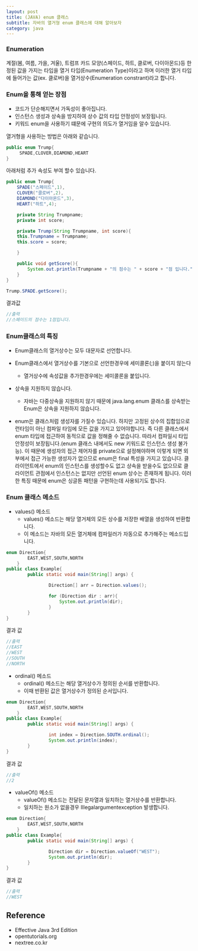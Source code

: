 ```yaml
---
layout: post
title: (JAVA) enum 클래스
subtitle: 자바의 열거형 enum 클래스에 대해 알아보자
category: java
---
```



### Enumeration

계절(봄, 여름, 가을, 겨울), 트럼프 카드 모양(스페이드, 하트, 클로버, 다이아몬드)등 한정된 값을 가지는 타입을 열거 타입(Enumeration Type)이라고 하며 이러한 열거 타입에 들어가는 값(ex. 클로버)을 열거상수(Enumeration constrant)라고 합니다.

### Enum을 통해 얻는 장점

- 코드가 단순해지면서 가독성이 좋아집니다.
- 인스턴스 생성과 상속을 방지하여 상수 값의 타입 안정성이 보장됩니다.
- 키워드 enum을 사용하기 떄문에 구현의 의도가 열거임을 알수 있습니다.

열거형을 사용하는 방법은 아래와 같습니다.

```java
public enum Trump{
	 SPADE,CLOVER,DIAMOND,HEART
}
```

아래처럼 추가 속성도 부여 할수 있습니다.

```java
public enum Trump{
	SPADE("스페이드",1),
	CLOVER("클로버",2),
	DIAMOND("다이아몬드",3),
	HEART("하트",4);

	private String Trumpname;
	private int score;

	private Trump(String Trumpname, int score){
	this.Trumpname = Trumpname;
	this.score = score;

	}

	public void getScore(){
		System.out.println(Trumpname + "의 점수는 " + score + "점 입니다.");
	}
}

Trump.SPADE.getScore();
```

결과값

```java
//출력
//스페이드의 점수는 1점입니다.
```

### Enum클래스의 특징

- Enum클래스의 열거상수는 모두 대문자로 선언합니다.

- Enum클래스에서 열거상수를 기본으로 선언한경우에 세미콜론(;)을 붙이지 않는다
    - 열거상수에 속성값을 추가한경우에는 세미콜론을 붙입니다.

- 상속을 지원하지 않습니다.
    - 자바는 다중상속을 지원하지 않기 때문에 java.lang.enum 클래스를 상속받는 Enum은 상속을 지원하지 않습니다.

- enum은 클래스처럼 생성자를 가질수 있습니다. 하지만 고정된 상수의 집합임으로 런타임이 아닌 컴파일 타임에 모든 값을 가지고 있어야합니다. 즉 다른 클래스에서 enum 타입에 접근하여 동적으로 값을 정해줄 수 없습니다. 따라서 컴파일시 타입 안정성이 보장됩니다.(enum 클래스 내에서도 new 키워드로 인스턴스 생성 불가능). 이 때문에 생성자의 접근 제어자를 private으로 설정해야하며 이렇게 되면 외부에서 접근 가능한 생성자가 없으므로 enum은 final 특성을 가지고 있습니다. 클라이언트에서 enum의 인스턴스를 생성할수도 없고 상속을 받을수도 없으므로 클라이언트 관점에서 인스턴스는 없지만 선언된 enum 상수는 존재하게 됩니다. 이러한 특징 때문에 enum은 싱글톤 패턴을 구현하는데 사용되기도 합니다.

### Enum 클래스 메소드

- values() 메소드
    - values() 메소드는 해당 열거체의 모든 상수를 저장한 배열을 생성하여 반환합니다.
    - 이 메소드는 자바의 모든 열거체에 컴파일러가 자동으로 추가해주는 메소드입니다.

```java
enum Direction{
		EAST,WEST,SOUTH,NORTH
	}
public class Example{
		public static void main(String[] args) {

				Direction[] arr = Direction.values();

				for (Direction dir : arr){
					System.out.println(dir);
				}
		}
}
```

결과 값

```java
//출력
//EAST
//WEST
//SOUTH
//NORTH
```

- ordinal() 메소드
    - ordinal() 메소드는 해당 열거상수가 정의된 순서를 반환합니다.
    - 이때 반환된 값은 열거상수가 정의된 순서입니다.


```java
enum Direction{
		EAST,WEST,SOUTH,NORTH
	}
public class Example{
		public static void main(String[] args) {

				int index = Direction.SOUTH.ordinal();
				System.out.println(index);
		}
}
```

결과 값

```java
//출력
//2
```

- valueOf() 메소드
    - valueOf() 메소드는 전달된 문자열과 일치하는 열거상수를 반환합니다.
    - 일치하는 원소가 없을경우 Illegalargumentexception 발생합니다.

```java
enum Direction{
		EAST,WEST,SOUTH,NORTH
	}
public class Example{
		public static void main(String[] args) {

				Direction dir = Direction.valueOf("WEST");
				System.out.println(dir);
		}
}
```

결과 값

```java
//출력
//WEST
```

## Reference

- Effective Java 3rd Edition
- opentutorials.org
- nextree.co.kr
